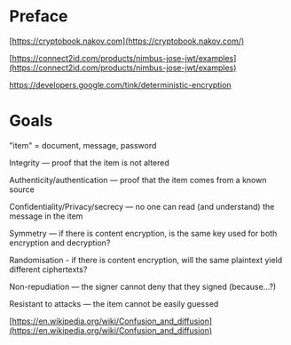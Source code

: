 # Preface

[https://cryptobook.nakov.com](https://cryptobook.nakov.com/)

[https://connect2id.com/products/nimbus-jose-jwt/examples](https://connect2id.com/products/nimbus-jose-jwt/examples)

https://developers.google.com/tink/deterministic-encryption

# Goals

"item" = document, message, password

Integrity — proof that the item is not altered

Authenticity/authentication — proof that the item comes from a known source

Confidentiality/Privacy/secrecy — no one can read (and understand) the message in the item

Symmetry — if there is content encryption, is the same key used for both encryption and decryption?

Randomisation - if there is content encryption, will the same plaintext yield different ciphertexts?

Non-repudiation — the signer cannot deny that they signed (because...?)

Resistant to attacks — the item cannot be easily guessed

[https://en.wikipedia.org/wiki/Confusion_and_diffusion](https://en.wikipedia.org/wiki/Confusion_and_diffusion)
